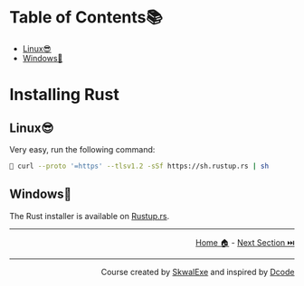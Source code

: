 # Table of Contents📚

- [Linux😎](#linux)
- [Windows💩](#windows)

# Installing Rust

## Linux😎

Very easy, run the following command:

```bash
🐚 curl --proto '=https' --tlsv1.2 -sSf https://sh.rustup.rs | sh
```

## Windows💩

The Rust installer is available on [Rustup.rs](https://rustup.rs/).

---

<p align="right"><a href="https://skwalexe.github.io/learn-rust/">Home 🏠</a> - <a href="../hello-world">Next Section ⏭️</a></p>

---

<p align="right">Course created by <a href="https://github.com/SkwalExe/" target="_blank">SkwalExe</a> and inspired by <a href="https://www.youtube.com/watch?v=vOMJlQ5B-M0&list=PLVvjrrRCBy2JSHf9tGxGKJ-bYAN_uDCUL" target="_blank">Dcode</a></p>
